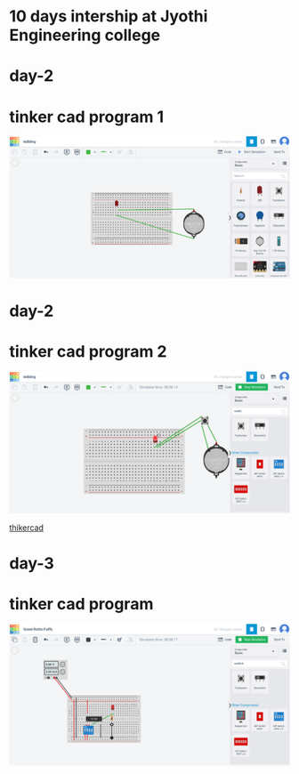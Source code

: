 # 10 days intership at Jyothi Engineering college

# day-2 
# tinker cad program 1

![no photo](https://github.com/muhammedanshid/10-days-internship/blob/main/anshidtinkercad.png)

# day-2 
# tinker cad program 2

![no photo](https://github.com/muhammedanshid/10-days-internship/blob/main/anshidtinkecade2.png)

[thikercad](https://www.tinkercad.com/things/8V7fwjLeWW0-ledbling/editel)

# day-3
# tinker cad program 

![no photo](https://github.com/muhammedanshid/10-days-internship/blob/main/anshidtinkecade3.png)
